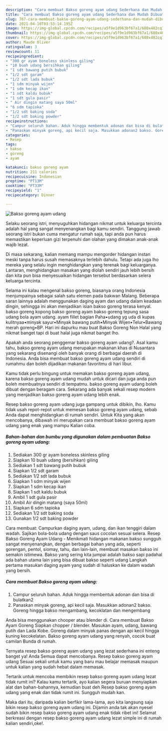 ```yaml
---
description: "Cara membuat Bakso goreng ayam udang Sederhana dan Mudah Dibuat"
title: "Cara membuat Bakso goreng ayam udang Sederhana dan Mudah Dibuat"
slug: 767-cara-membuat-bakso-goreng-ayam-udang-sederhana-dan-mudah-dibuat
date: 2021-04-10T03:53:14.195Z
image: https://img-global.cpcdn.com/recipes/a5f9e1d963bf67a1/680x482cq70/bakso-goreng-ayam-udang-foto-resep-utama.jpg
thumbnail: https://img-global.cpcdn.com/recipes/a5f9e1d963bf67a1/680x482cq70/bakso-goreng-ayam-udang-foto-resep-utama.jpg
cover: https://img-global.cpcdn.com/recipes/a5f9e1d963bf67a1/680x482cq70/bakso-goreng-ayam-udang-foto-resep-utama.jpg
author: Maude Oliver
ratingvalue: 3
reviewcount: 11
recipeingredient:
- "300 gr ayam boneless skinless giling"
- "10 buah udang bersihkan giling"
- "1 sdt bawang putih bubuk"
- "1/2 sdt garam"
- "1/2 sdt lada bubuk"
- "1 sdm minyak wijen"
- "1 sdm kecap ikan"
- "1 sdt kaldu bubuk"
- "1 sdt gula pasir"
- " Air dingin matang saya 50ml"
- "6 sdm tapioka"
- "1/2 sdt baking soda"
- "1/2 sdt baking powder"
recipeinstructions:
- "Campur seluruh bahan. Aduk hingga membentuk adonan dan bisa di bulatkan2"
- "Panaskan minyak goreng, api kecil saja. Masukkan adonan2 bakso. Goreng hingga bakso mengambang, kecoklatan dan mengembang"
categories:
- Resep
tags:
- bakso
- goreng
- ayam

katakunci: bakso goreng ayam 
nutrition: 211 calories
recipecuisine: Indonesian
preptime: "PT13M"
cooktime: "PT33M"
recipeyield: "1"
recipecategory: Dinner

---
```



![Bakso goreng ayam udang](https://img-global.cpcdn.com/recipes/a5f9e1d963bf67a1/680x482cq70/bakso-goreng-ayam-udang-foto-resep-utama.jpg)

Selaku seorang istri, menyuguhkan hidangan nikmat untuk keluarga tercinta adalah hal yang sangat menyenangkan bagi kamu sendiri. Tanggung jawab seorang istri bukan cuma mengatur rumah saja, tapi anda pun harus memastikan keperluan gizi terpenuhi dan olahan yang dimakan anak-anak wajib lezat.

Di masa  sekarang, kalian memang mampu mengorder hidangan instan meski tanpa harus susah memasaknya terlebih dahulu. Tetapi ada juga lho mereka yang selalu ingin menghidangkan yang terenak bagi keluarganya. Lantaran, menghidangkan masakan yang diolah sendiri jauh lebih bersih dan kita pun bisa menyesuaikan hidangan tersebut berdasarkan selera keluarga tercinta. 

Selama ini kalau mengenal bakso goreng, biasanya orang Indonesia menjumpainya sebagai salah satu elemen pada bakwan Malang. Beberapa saran lainnya adalah menggunakan daging ayam dan udang dalam keadaan dingin, sehingga ini akan menjadikan isian bakso goreng terasa kenyal. bakso goreng kopong bakso goreng ayam bakso goreng tepung sasa udang bola ayam udang. ayam fillet bagian Paha•udang yg uda di kupas kulitnyaa•minyak sayur•Minyak bawang putih•Minyak Wijen•Telur•Bawang merah goreng•BP. Hari ini dapurku mau buat Bakso Goreng Non Halal yang nikmat banget tapi di buat halal juga nikmat banget lho.

Apakah anda seorang penggemar bakso goreng ayam udang?. Asal kamu tahu, bakso goreng ayam udang merupakan makanan khas di Nusantara yang sekarang disenangi oleh banyak orang di berbagai daerah di Indonesia. Anda bisa membuat bakso goreng ayam udang sendiri di rumahmu dan boleh dijadikan makanan favoritmu di hari libur.

Kamu tidak perlu bingung untuk memakan bakso goreng ayam udang, karena bakso goreng ayam udang mudah untuk dicari dan juga anda pun boleh membuatnya sendiri di tempatmu. bakso goreng ayam udang boleh dibuat dengan beragam cara. Sekarang ada banyak sekali resep modern yang menjadikan bakso goreng ayam udang lebih enak.

Resep bakso goreng ayam udang juga gampang untuk dibikin, lho. Kamu tidak usah repot-repot untuk memesan bakso goreng ayam udang, sebab Anda dapat menghidangkan di rumah sendiri. Untuk Kita yang akan mencobanya, dibawah ini merupakan cara membuat bakso goreng ayam udang yang enak yang mampu Kalian coba.

<!--inarticleads1-->

##### Bahan-bahan dan bumbu yang digunakan dalam pembuatan Bakso goreng ayam udang:

1. Sediakan 300 gr ayam boneless skinless giling
1. Siapkan 10 buah udang (bersihkan) giling
1. Sediakan 1 sdt bawang putih bubuk
1. Siapkan 1/2 sdt garam
1. Sediakan 1/2 sdt lada bubuk
1. Siapkan 1 sdm minyak wijen
1. Siapkan 1 sdm kecap ikan
1. Siapkan 1 sdt kaldu bubuk
1. Ambil 1 sdt gula pasir
1. Ambil  Air dingin matang (saya 50ml)
1. Siapkan 6 sdm tapioka
1. Sediakan 1/2 sdt baking soda
1. Gunakan 1/2 sdt baking powder


Cara membuat: Campurkan daging ayam, udang, dan ikan tenggiri dalam wadah. Sajikan bola-bola udang dengan saus cocolan sesuai selera. Resep Bakso Goreng Ayam Udang - Menikmati hidangan makanan bakso sungguh sangat menyenangkan, dengan berbagai bahan yang ada, seperti gorengan, pentol, siomay, tahu, dan lain-lain, membuat masakan bakso ini semakin istimewa. Bakso yang sering kita jumpai adalah bakso sapi padahal ada bahan utama lain yang bisa dibuat bakso seperti udang Langkah pertama masukan daging ayam yang sudah di haluskan ke dalam wadah yang bersih. 

<!--inarticleads2-->

##### Cara membuat Bakso goreng ayam udang:

1. Campur seluruh bahan. Aduk hingga membentuk adonan dan bisa di bulatkan2
1. Panaskan minyak goreng, api kecil saja. Masukkan adonan2 bakso. Goreng hingga bakso mengambang, kecoklatan dan mengembang


Anda bisa menggunakan chooper atau blender di. Cara membuat Bakso Ayam Goreng Siapkan chopper / blender. Masukan ayam, udang, bawang putih dan Lada Kobe. Goreng dalam minyak panas dengan api kecil hingga kuning kecokelatan. Bakso goreng ayam udang yang renyah, cocok buat camilan Bunda di rumah. 

Ternyata resep bakso goreng ayam udang yang lezat sederhana ini enteng banget ya! Anda Semua dapat mencobanya. Resep bakso goreng ayam udang Sesuai sekali untuk kamu yang baru mau belajar memasak maupun untuk kalian yang sudah hebat dalam memasak.

Tertarik untuk mencoba membikin resep bakso goreng ayam udang lezat tidak rumit ini? Kalau kamu tertarik, ayo kalian segera buruan menyiapkan alat dan bahan-bahannya, kemudian buat deh Resep bakso goreng ayam udang yang enak dan tidak rumit ini. Sungguh mudah kan. 

Maka dari itu, daripada kalian berfikir lama-lama, ayo kita langsung saja bikin resep bakso goreng ayam udang ini. Dijamin anda tak akan nyesel sudah bikin resep bakso goreng ayam udang enak tidak ribet ini! Selamat berkreasi dengan resep bakso goreng ayam udang lezat simple ini di rumah kalian sendiri,oke!.

